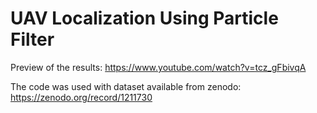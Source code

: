 # UAV Localization Using Particle Filter

Preview of the results:
https://www.youtube.com/watch?v=tcz_gFbivqA

The code was used with dataset available from zenodo:
https://zenodo.org/record/1211730

